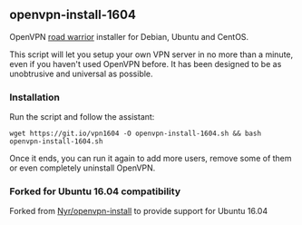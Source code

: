 ## openvpn-install-1604
OpenVPN [road warrior](http://en.wikipedia.org/wiki/Road_warrior_%28computing%29) installer for Debian, Ubuntu and CentOS.

This script will let you setup your own VPN server in no more than a minute, even if you haven't used OpenVPN before. It has been designed to be as unobtrusive and universal as possible.

### Installation
Run the script and follow the assistant:

`wget https://git.io/vpn1604 -O openvpn-install-1604.sh && bash openvpn-install-1604.sh`

Once it ends, you can run it again to add more users, remove some of them or even completely uninstall OpenVPN.

### Forked for Ubuntu 16.04 compatibility
Forked from [Nyr/openvpn-install](https://github.com/Nyr/openvpn-install) to provide support for Ubuntu 16.04
